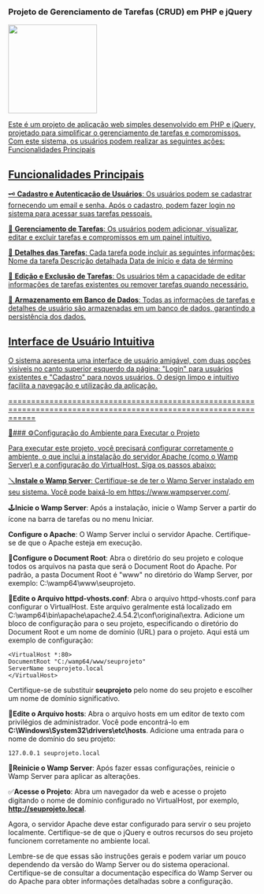 ### Projeto de Gerenciamento de Tarefas (CRUD) em PHP e jQuery

<div>
  <a href="https://github.com/Projects_Back-End/CRUD_XNEO">
  <img height="180em" src="https://github-readme-stats.vercel.app/api/top-langs/?username=Santos22-2&layout=compact"/>  
</div>

Este é um projeto de aplicação web simples desenvolvido em PHP e jQuery, projetado para simplificar o gerenciamento de tarefas e compromissos. Com este sistema, os usuários podem realizar as seguintes ações:
Funcionalidades Principais

## Funcionalidades Principais

🗝️ **Cadastro e Autenticação de Usuários**: Os usuários podem se cadastrar fornecendo um email e senha. Após o cadastro, podem fazer login no sistema para acessar suas tarefas pessoais.

📝 **Gerenciamento de Tarefas**: Os usuários podem adicionar, visualizar, editar e excluir tarefas e compromissos em um painel intuitivo.

🔖 **Detalhes das Tarefas**: Cada tarefa pode incluir as seguintes informações:
    Nome da tarefa
    Descrição detalhada
    Data de início e data de término

🎯 **Edição e Exclusão de Tarefas**: Os usuários têm a capacidade de editar informações de tarefas existentes ou remover tarefas quando necessário.

📀 **Armazenamento em Banco de Dados**: Todas as informações de tarefas e detalhes de usuário são armazenadas em um banco de dados, garantindo a persistência dos dados.

## Interface de Usuário Intuitiva

O sistema apresenta uma interface de usuário amigável, com duas opções visíveis no canto superior esquerdo da página: "Login" para usuários existentes e "Cadastro" para novos usuários. O design limpo e intuitivo facilita a navegação e utilização da aplicação.

==================================================================================================================

🔧### ⚙Configuração do Ambiente para Executar o Projeto

Para executar este projeto, você precisará configurar corretamente o ambiente, o que inclui a instalação do servidor Apache (como o Wamp Server) e a configuração do VirtualHost. Siga os passos abaixo:

🪛**Instale o Wamp Server**:
Certifique-se de ter o Wamp Server instalado em seu sistema. Você pode baixá-lo em https://www.wampserver.com/.

🕹️**Inicie o Wamp Server**:
Após a instalação, inicie o Wamp Server a partir do ícone na barra de tarefas ou no menu Iniciar.

**Configure o Apache**:
O Wamp Server inclui o servidor Apache. Certifique-se de que o Apache esteja em execução.

📜**Configure o Document Root**:
Abra o diretório do seu projeto e coloque todos os arquivos na pasta que será o Document Root do Apache. Por padrão, a pasta Document Root é "www" no diretório do Wamp Server, por exemplo: C:\wamp64\www\seuprojeto.

📑**Edite o Arquivo httpd-vhosts.conf**:
    Abra o arquivo httpd-vhosts.conf para configurar o VirtualHost. Este arquivo geralmente está localizado em C:\wamp64\bin\apache\apache2.4.54.2\conf\original\extra. Adicione um bloco de configuração para o seu projeto, especificando o diretório do Document Root e um nome de domínio (URL) para o projeto. Aqui está um exemplo de configuração:
    
    <VirtualHost *:80>
    DocumentRoot "C:/wamp64/www/seuprojeto"
    ServerName seuprojeto.local
    </VirtualHost>  

Certifique-se de substituir **seuprojeto** pelo nome do seu projeto e escolher um nome de domínio significativo.

📑**Edite o Arquivo hosts**:
Abra o arquivo hosts em um editor de texto com privilégios de administrador. Você pode encontrá-lo em **C:\Windows\System32\drivers\etc\hosts**. Adicione uma entrada para o nome de domínio do seu projeto:
      
    127.0.0.1 seuprojeto.local

🔄**Reinicie o Wamp Server**:
Após fazer essas configurações, reinicie o Wamp Server para aplicar as alterações.

✅**Acesse o Projeto**:
Abra um navegador da web e acesse o projeto digitando o nome de domínio configurado no VirtualHost, por exemplo, **http://seuprojeto.local**.

Agora, o servidor Apache deve estar configurado para servir o seu projeto localmente. Certifique-se de que o jQuery e outros recursos do seu projeto funcionem corretamente no ambiente local.

Lembre-se de que essas são instruções gerais e podem variar um pouco dependendo da versão do Wamp Server ou do sistema operacional. Certifique-se de consultar a documentação específica do Wamp Server ou do Apache para obter informações detalhadas sobre a configuração.

